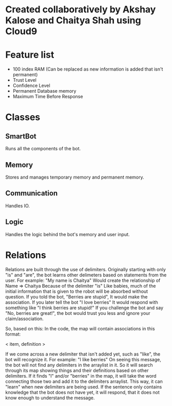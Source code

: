 # Created collaboratively by Akshay Kalose and Chaitya Shah using Cloud9

Feature list
===================
- 100 index RAM (Can be replaced as new information is added that isn't permanent)
- Trust Level
- Confidence Level
- Permanent Database memory
- Maximum Time Before Response

Classes
==================

SmartBot
-------
Runs all the components of the bot.

Memory
------
Stores and manages temporary memory and permanent memory.

Communication
-------------
Handles IO.

Logic
------
Handles the logic behind the bot's memory and user input.

Relations
===================
Relations are built through the use of delimiters. Originally starting with only "is" and "are",
the bot learns other delimeters based on statements from the user. For example:
"My name is Chaitya"
Would create the relationship of Name => Chaitya
Because of the delimiter "is"
Like babies, much of the initial information that is given to the robot will be absorbed without question.
If you told the bot, "Berries are stupid", It would make the association.
If you later tell the bot "I love berries" It would respond with something like "I think berries are stupid!"
If you challenge the bot and say "No, berries are great!", the bot would trust you less and ignore your claim/association.

So, based on this: In the code, the map will contain associations in this format:

< item, definition >

If we come across a new delimiter that isn't added yet, such as "like", the bot will recognize it.
For example: "I like berries"
On seeing this message, the bot will not find any delimiters in the arraylist in it. So it will search
through its map showing things and their definitions based on other delimiters. If it finds "I" and/or "berries"
in the map, it will take the word connecting those two and add it to the delimiters arraylist.
This way, it can "learn" when new delimiters are being used. If the sentence only contains
knowledge that the bot does not have yet, it will respond, that it does not know enough to understand
the message. 